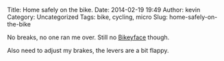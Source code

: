 Title: Home safely on the bike.
Date: 2014-02-19 19:49
Author: kevin
Category: Uncategorized
Tags: bike, cycling, micro
Slug: home-safely-on-the-bike

No breaks, no one ran me over. Still no
[Bikeyface](http://bikeyface.com/what-is-a-bikeyface/) though.

Also need to adjust my brakes, the levers are a bit flappy.
